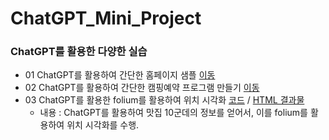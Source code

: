 # ChatGPT_Mini_Project


### ChatGPT를 활용한 다양한 실습
 * 01 ChatGPT를 활용하여 간단한 홈페이지 샘플 [이동](https://ldjwj.github.io/ChatGPT_Mini_Project/mypage02_grace.html)
 * 02 ChatGPT를 활용하여 간단한 캠핑예약 프로그램 만들기 [이동](./code/ChatGPT_class01_python.py)
 * 03 ChatGPT를 활용한 folium를 활용하여 위치 시각화 [코드](https://ldjwj.github.io/ChatGPT_Mini_Project/seoul_10food_2305.html) / [HTML 결과물](https://ldjwj.github.io/ChatGPT_Mini_Project/seoul_food19_location.html)
     * 내용 : ChatGPT를 활용하여 맛집 10군데의 정보를 얻어서, 이를 folium를 활용하여 위치 시각화를 수행.
